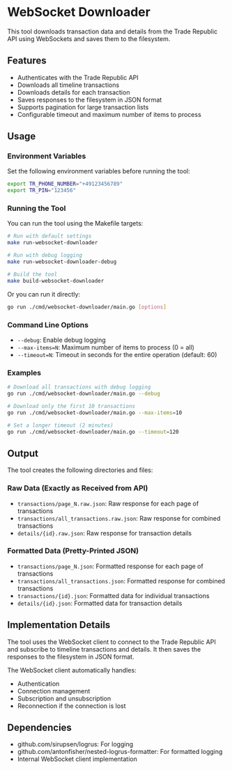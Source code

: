 # WebSocket Downloader

This tool downloads transaction data and details from the Trade Republic API using WebSockets and saves them to the filesystem.

## Features

- Authenticates with the Trade Republic API
- Downloads all timeline transactions
- Downloads details for each transaction
- Saves responses to the filesystem in JSON format
- Supports pagination for large transaction lists
- Configurable timeout and maximum number of items to process

## Usage

### Environment Variables

Set the following environment variables before running the tool:

```bash
export TR_PHONE_NUMBER="+49123456789"
export TR_PIN="123456"
```

### Running the Tool

You can run the tool using the Makefile targets:

```bash
# Run with default settings
make run-websocket-downloader

# Run with debug logging
make run-websocket-downloader-debug

# Build the tool
make build-websocket-downloader
```

Or you can run it directly:

```bash
go run ./cmd/websocket-downloader/main.go [options]
```

### Command Line Options

- `--debug`: Enable debug logging
- `--max-items=N`: Maximum number of items to process (0 = all)
- `--timeout=N`: Timeout in seconds for the entire operation (default: 60)

### Examples

```bash
# Download all transactions with debug logging
go run ./cmd/websocket-downloader/main.go --debug

# Download only the first 10 transactions
go run ./cmd/websocket-downloader/main.go --max-items=10

# Set a longer timeout (2 minutes)
go run ./cmd/websocket-downloader/main.go --timeout=120
```

## Output

The tool creates the following directories and files:

### Raw Data (Exactly as Received from API)
- `transactions/page_N.raw.json`: Raw response for each page of transactions
- `transactions/all_transactions.raw.json`: Raw response for combined transactions
- `details/{id}.raw.json`: Raw response for transaction details

### Formatted Data (Pretty-Printed JSON)
- `transactions/page_N.json`: Formatted response for each page of transactions
- `transactions/all_transactions.json`: Formatted response for combined transactions
- `transactions/{id}.json`: Formatted data for individual transactions
- `details/{id}.json`: Formatted data for transaction details

## Implementation Details

The tool uses the WebSocket client to connect to the Trade Republic API and subscribe to timeline transactions and details. It then saves the responses to the filesystem in JSON format.

The WebSocket client automatically handles:
- Authentication
- Connection management
- Subscription and unsubscription
- Reconnection if the connection is lost

## Dependencies

- github.com/sirupsen/logrus: For logging
- github.com/antonfisher/nested-logrus-formatter: For formatted logging
- Internal WebSocket client implementation
